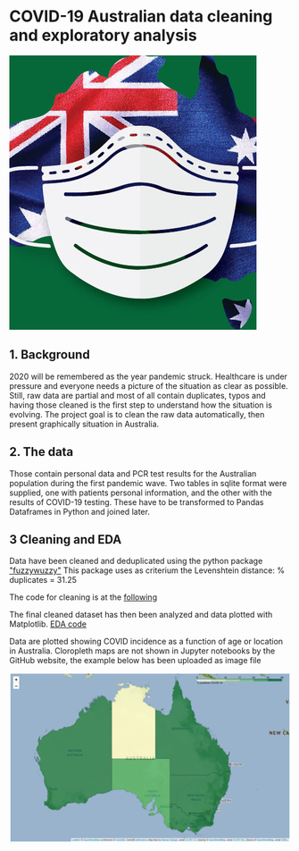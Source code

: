 # COVID-19 Australian data cleaning and exploratory analysis

![aucovid](covid.png)
## 1. Background
2020 will be remembered as the year pandemic struck. Healthcare is under pressure and everyone needs a picture of the situation as clear as possible.
Still, raw data are partial and most of all contain duplicates, typos and having those cleaned is the first step to understand how the situation is evolving.
The project goal is to clean the raw data automatically, then present graphically situation in Australia.

## 2. The data
Those contain personal data and PCR test results for the Australian population during the first pandemic wave. Two tables in sqlite format were supplied, one with patients personal information, and the other with the results of COVID-19 testing. These have to be transformed to Pandas Dataframes in Python and joined later. 

## 3 Cleaning and EDA

Data have been cleaned and deduplicated using the python package ["fuzzywuzzy"](https://programtalk.com/python-examples/fuzzywuzzy.process.dedupe/)
This package uses as criterium the Levenshtein distance:
% duplicates =  31.25

The code for cleaning is at the [following](https://github.com/opsabarsec/inria-aphp-assignment/blob/master/Australia_COVID-19_notebook_1.ipynb)

The final cleaned dataset has then been analyzed and data plotted with Matplotlib. 
[EDA code](https://github.com/opsabarsec/inria-aphp-assignment/blob/master/Australia_COVID-19_notebook_2.ipynb)

Data are plotted showing COVID incidence as a function of age or location in Australia.
Cloropleth maps are not shown in Jupyter notebooks by the GitHub website, the example below has been uploaded as image file

![tested_cases_map](covidau.png)
